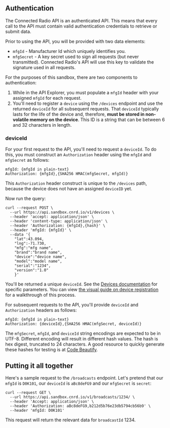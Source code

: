 ## Authentication
The Connected Radio API is an authenticated API. This means that every call to the API must contain valid authentication credentials to retrieve or submit data. 

Prior to using the API, you will be provided with two data elements:
- `mfgId` - Manufacturer Id which uniquely identifies you.
- `mfgSecret` - A key secret used to sign all requests (but never transmitted). Connected Radio's API will use this key to validate the signature used in all requests.

For the purposes of this sandbox, there are two components to authentication:
1. While in the API Explorer, you must populate a `mfgId` header with your assigned `mfgId` for each request. 
2. You'll need to register a `device` using the `/devices` endpoint and use the returned `deviceId` for all subsequent requests. That `deviceId` typically lasts for the life of the device and, therefore, **must be stored in non-volatile memory on the device**. This ID is a string that can be between 6 and 32 characters in length.

### deviceId
For your first request to the API, you'll need to request a `deviceId`. To do this, you must construct an `Authorization` header using the `mfgId` and `mfgSecret` as follows:

```
mfgId: {mfgId in plain-text}
Authorization: {mfgId},{SHA256 HMAC(mfgSecret, mfgId)}
```

This `Authorization` header construct is unique to the `/devices` path, because the device does not have an assigned `deviceID` yet. 

Now run the query:

```
curl --request POST \
  --url https://api.sandbox.cnrd.io/v1/devices \
  --header 'accept: application/json' \
  --header 'content-type: application/json' \
  --header 'Authorization: {mfgId},{hash}' \
  --header 'mfgId: {mfgId}' \
  --data '{
    "lat":43.094,
    "lng":-71.730,
    "mfg":"mfg name",
    "brand":"brand name",
    "device":"device name",
    "model":"model name",
    "serial":"1234",
    "version":"1.0"
    }'
```

You'll be returned a unique `deviceId`. See the [Devices documentation](/api-reference/devices/postdevices) for specific parameters. You can view [the visual guide on device registration](/guides/device-registration) for a walkthrough of this process.

For subsequent requests to the API, you'll provide `deviceId` and `Authorization` headers as follows:

```
mfgId: {mfgId in plain-text}
Authorization: {deviceId},{SHA256 HMAC(mfgSecret, deviceId)}
```
The `mfgSecret`, `mfgId`, and `deviceId` string encodings are expected to be in UTF-8. Different encoding will result in different hash values. The hash is hex digest, truncated to 24 characters. A good resource to quickly generate these hashes for testing is at [Code Beautify](http://codebeautify.org/hmac-generator).

## Putting it all together
Here's a sample request to the `/broadcasts` endpoint. Let's pretend that our `mfgId` is `D0K101`, our `deviceId` is `aBc8deFG9` and our `mfgSecret` is `secret`:

```
curl --request GET \
  --url https://api.sandbox.cnrd.io/v1/broadcasts/1234/ \
  --header 'Accept: application/json' \
  --header 'Authorization: aBc8deFG9,b212d5b76e23db5794cb56b9' \
  --header 'mfgId: D0K101'
```

This request will return the relevant data for `broadcastId` 1234. 

